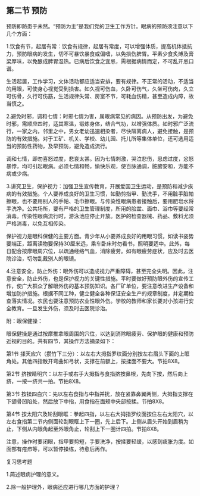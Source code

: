## 第二节 预防

预防即防患于未然。“预防为主”是我们党的卫生工作方针。眼病的预防须注意以下几个方面：

1.饮食有节，起居有常：饮食有规律，起居有常度，可以增强体质，提高机体抵抗力，预防眼病的发生，切不可暴饮暴食或偏嗜，以免损伤脾胃。平素少食炙煿及膏梁厚味，以免酿成脾胃湿热。已病后饮食之宜忌，需根据病情而定，不可乱开忌口谱。

生活起居，工作学习，文体活动都应适当安排，要有规律。不正常的活动，不适当的用眼，可使身心视觉受到损害。如久视可伤血，久卧可伤气，久坐可伤肉，久立可伤骨，久行可伤筋，生活规律失常、房室不节，可耗血伤精，甚至造成内障，故当慎之。

2.避免时邪，调和七情：时邪七情为害，属眼病常见的病因。从预防出发，为避免时邪，需顺应四时，适其寒温，锻炼身体，结合气功，以增强体质。如时邪广泛流行，一家之内，邻里之中，男女老幼迅速相染者，尽快隔离病人，避免接触，是预防的有效措施。对于工矿、机关、学校、幼儿园、托儿所等集体单位，还可选用适当的预防性药物，及早预防，避免造成流行。

调和七情，即勿喜怒过度，悲哀太甚。因为七情刺激，哭泣悲伤，思虑过度，忿怒暴悖，均可引起眼病。必须七情和畅，愉快乐观，使百脉通调，脏腑安和，方能不病或少病。

3.讲究卫生，保护视力：加强卫生宣传教育，开展爱国卫生运动，是预防和减少疾病的有效措施。个人要养成良好的卫生习惯，如勤剪指甲、勤洗手，不用脏手脏帕擦眼，也不要用别人的手帕、毛巾擦眼。与传染性眼病患者接触后，要用肥皂水将手洗净。公共场所，要有严格的卫生管理制度，所用的脸盆、面巾、浴巾等要经常消毒。传染性眼病流行时，游泳池应停止开放。医护的检查器械、药品、敷料尤须严格消毒，以免互相传染。

保护视力是眼科保健的主要方面。青少年从小要养成良好的用眼习惯，如读书姿势要端正，距离读物要保持30厘米远，乘车卧床时勿看书，照明要适中。此外，每日配合按摩眼周穴位，以疏通经络气血，消除疲劳。如有眼疲劳症状，应及时去医院诊治，切勿乱戴别人的眼镜。

4.注意安全，防止外伤：眼外伤可以造成视力严重障碍，甚至完全失明。因此，注意安全，防止外伤，也是保护视力的关键性措施。平时要做好预防眼外伤的宣传工作，使广大群众了解眼外伤的基本预防知识。各厂矿单位，要注意改进生产设备和增加防护措施。根据不同工种，健立健全各种保证安全生产的规章制度，并定期检查落实情况。农民也要注意预防农业性眼外伤。学校的教师和家长要对小孩进行安全教育。一旦发生外伤，须及时去医院诊治。

附：眼保健操：

眼保健操是通过按摩推拿眼周围的穴位，以达到消除眼疲劳、保护眼的健康和预防近视的目的。共有四节，其操作方法摘录如下：

第1节 揉天应穴（攒竹下三分）：以左右大拇指罗纹面分别按左右眉头下面的上眶角处。其他四指散开弯曲如弓状，支撑在前额上，按揉面不要大。节拍8X8。

第2节 挤按睛明穴：以左手或右手大拇指与食指挤按鼻根，先向下按，然后向上挤，一按一挤共一拍。节拍8X8。

第3节 按揉四白穴：先以左右食指与中指并扰，放在紧靠鼻翼两侧，大拇指支撑在下颌骨凹陷处，然后放下中指，用食指在面颊中央部按揉。节拍8X8。

第4节 按太阳穴及轮刮眼眶：拳起四指，以左右大拇指罗纹面按住左右太阳穴，以左右食指第二节内侧面轮刮眼眶上下一圈，先上后下。上侧从眉头开始到眉稍为止，下侧从内眼角起至外眼角止，轮刮上下一圈计四拍。节拍8X8。

注意，操作时要闭眼，指甲要剪短，手要洗净，按揉要轻缓，以感到痰胀为度。如面部有疮疖等，可以暂停操练，待愈后再作。

复习思考题

1.简述眼病护理的意义。

2.除一般护理外，眼病还应进行哪几方面的护理？